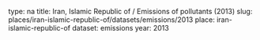 type: na
title: Iran, Islamic Republic of / Emissions of pollutants (2013)
slug: places/iran-islamic-republic-of/datasets/emissions/2013
place: iran-islamic-republic-of
dataset: emissions
year: 2013
